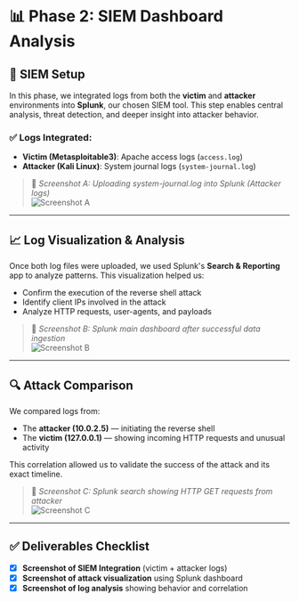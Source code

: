 # 📊 Phase 2: SIEM Dashboard Analysis

## 🔧 SIEM Setup

In this phase, we integrated logs from both the **victim** and **attacker** environments into **Splunk**, our chosen SIEM tool. This step enables central analysis, threat detection, and deeper insight into attacker behavior.

### ✅ Logs Integrated:
- **Victim (Metasploitable3)**: Apache access logs (`access.log`)
- **Attacker (Kali Linux)**: System journal logs (`system-journal.log`)

> 📸 *Screenshot A: Uploading system-journal.log into Splunk (Attacker logs)*  
![Screenshot A](/Screenshots/A.png)

---

## 📈 Log Visualization & Analysis

Once both log files were uploaded, we used Splunk's **Search & Reporting** app to analyze patterns. This visualization helped us:
- Confirm the execution of the reverse shell attack
- Identify client IPs involved in the attack
- Analyze HTTP requests, user-agents, and payloads

> 📸 *Screenshot B: Splunk main dashboard after successful data ingestion*  
![Screenshot B](../Screenshots/B.png)

---

## 🔍 Attack Comparison

We compared logs from:
- The **attacker (10.0.2.5)** — initiating the reverse shell
- The **victim (127.0.0.1)** — showing incoming HTTP requests and unusual activity

This correlation allowed us to validate the success of the attack and its exact timeline.

> 📸 *Screenshot C: Splunk search showing HTTP GET requests from attacker*  
![Screenshot C](../screenshots/C.png)

---

## ✅ Deliverables Checklist

- [x] **Screenshot of SIEM Integration** (victim + attacker logs)  
- [x] **Screenshot of attack visualization** using Splunk dashboard  
- [x] **Screenshot of log analysis** showing behavior and correlation  
